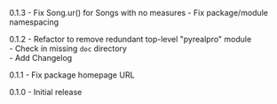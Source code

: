 0.1.3 - Fix Song.ur() for Songs with no measures
      - Fix package/module namespacing

0.1.2 - Refactor to remove redundant top-level "pyrealpro" module  
      - Check in missing `doc` directory  
      - Add Changelog

0.1.1 - Fix package homepage URL

0.1.0 - Initial release